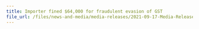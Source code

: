 ```yaml
---
title: Importer fined $64,000 for fraudulent evasion of GST
file_url: /files/news-and-media/media-releases/2021-09-17-Media-Release.pdf
---
```

